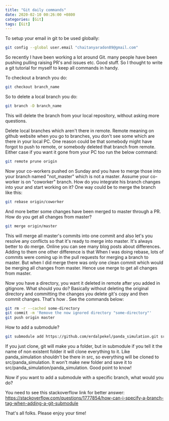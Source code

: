 ```yaml
---
title: "Git daily commands"
date: 2020-02-10 00:26:00 +0800
categories: [Git]
tags: [Git]
---
```


To setup your email in git to be used globally:

```bash
git config --global user.email "chaitanyaradon89@gmail.com"
```

So recently I have been working a lot around Git. many people have been pushing pulling raising PR's and issues etc. Good stuff. So I thought to write a git tutorial for myself to keep all commands in handy.

To checkout a branch you do:

```bash
git checkout branch_name
```

So to delete a local branch you do:

```bash
git branch -D branch_name
```

This will delete the branch from your local repository, without asking more questions. 

Delete local branches which aren't there in remote. Remote meaning on github website when you go to branches, you don't see some which are there in your local PC. One reason could be that somebody might have forgot to push to remote, or somebody deleted that branch from remote. Either case if you want it gone from your PC too run the below command:

```bash
git remote prune origin
```

Now your co-workers pushed on Sunday and you have to merge those into your branch named "not_master" which is not a master. Assume your co-worker is on "coworker" branch. How do you integrate his branch changes into your and start working on it? One way could be to merge the branch like this:

```bash
git rebase origin/coworker
```

And more better some changes have been merged to master through a PR. How do you get all changes from master?

```bash
git merge origin/master
```

This will merge all master's commits into one commit and also let's you resolve any conflicts so that it's ready to merge into master. It's always better to do merge. Online you can see many blog posts about differences. Adding to them one other difference is that When I was doing rebase, lots of commits were coming up in the pull requests for merging a branch to master. But when I did merge there was only one clean commit which would be merging all changes from master. Hence use merge to get all changes from master.

Now you have a directory, you want it deleted in remote after you added in gitignore. What should you do? Basically without deleting the original directory and committing the changes you delete git's copy and then commit changes. That's how . See the commands below:

```bash
git rm -r --cached some-directory
git commit -m 'Remove the now ignored directory "some-directory"'
git push origin master
```

How to add a submodule?

```bash
git submodule add https://github.com/erdalpekel/panda_simulation.git src/panda_simulation
```

If you just clone, git will make you a folder, but in submodule if you tell it the name of non existent folder it will clone everything to it. Like panda_simulation shouldn't be there in src, so everything will be cloned to src/panda_simulation. It won't make new folder and save it to src/panda_simulation/panda_simulation. Good point to know!

Now if you want to add a submodule with a specific branch, what would you do?

You need to see this stackoverflow link for better answer: https://stackoverflow.com/questions/1777854/how-can-i-specify-a-branch-tag-when-adding-a-git-submodule

That's all folks. Please enjoy your time!
